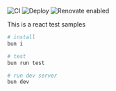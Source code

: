 ![CI](https://github.com/taro-28/react-test-sample/actions/workflows/ci.yml/badge.svg)
![Deploy](https://vercelbadge.vercel.app/api/taro-28/react-test-sample)
![Renovate enabled](https://img.shields.io/badge/renovate-enabled-brightgreen.svg)

This is a react test samples

```bash
# install
bun i

# test
bun run test

# run dev server
bun dev
```
